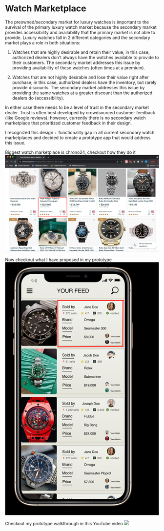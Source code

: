 # Watch Marketplace

The preowned/secondary market for luxury watches is important to the survival of the primary luxury watch market because the secondary market provides accessibility and availability that the primary market is not able to provide. Luxury watches fall in 2 different categories and the secondary market plays a role in both situations:

1. Watches that are highly desirable and retain their value; in this case, authorized dealers don't always have the watches available to provide to their customers. The secondary market addresses this issue by providing availability of these watches (often times at a premium). 

2. Watches that are not highly desirable and lose their value right after purchase; in this case, authorized dealers have the inventory, but rarely provide discounts. The secondary market addresses this issue by providing the same watches at a greater discount than the authorized dealers do (accessibility). 

In either case there needs to be a level of trust in the secondary market dealer. Trust is often best developed by crowdsourced customer feedback (like Google reviews); however, currently there is no secondary watch marketplace that prioritized customer feedback in their design. 

I recognized this design + functionality gap in all current secondary watch marketplaces and decided to create a prototype app that would address this issue. 

Biggest watch marketplace is chrono24, checkout how they do it ![](images/chrono24%20screenshot.png)

Now checkout what I have proposed in my prototype ![](images/my%20app%20screenshot.png)


Checkout my prototype walkthrough in this YouTube video ![](https://www.youtube.com/watch?v=TsOU75pqEHo)
